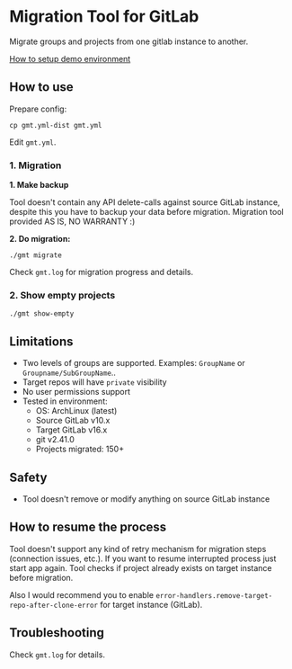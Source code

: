 # Migration Tool for GitLab 

Migrate groups and projects from one gitlab instance to another.

[How to setup demo environment](DEMO.md)

## How to use

Prepare config:

```shell
cp gmt.yml-dist gmt.yml
```

Edit `gmt.yml`.

### 1. Migration

**1. Make backup**

Tool doesn't contain any API delete-calls against source GitLab instance, despite this you have to backup your data before migration.
Migration tool provided AS IS, NO WARRANTY :)

**2. Do migration:**

```shell
./gmt migrate
```

Check `gmt.log` for migration progress and details.

### 2. Show empty projects

```shell
./gmt show-empty
```

## Limitations

- Two levels of groups are supported. Examples: `GroupName` or `Groupname/SubGroupName`..
- Target repos will have `private` visibility
- No user permissions support
- Tested in environment:
  - OS: ArchLinux (latest)
  - Source GitLab v10.x
  - Target GitLab v16.x
  - git v2.41.0
  - Projects migrated: 150+

## Safety

- Tool doesn't remove or modify anything on source GitLab instance

## How to resume the process

Tool doesn't support any kind of retry mechanism for migration steps (connection issues, etc.). 
If you want to resume interrupted process just start app again. Tool checks if project already exists on target instance before migration.

Also I would recommend you to enable `error-handlers.remove-target-repo-after-clone-error` for target instance (GitLab).


## Troubleshooting

Check `gmt.log` for details.